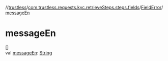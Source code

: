 //[trustless](../../../index.md)/[com.trustless.requests.kyc.retrieveSteps.steps.fields](../index.md)/[FieldError](index.md)/[messageEn](message-en.md)

# messageEn

[]\
val [messageEn](message-en.md): [String](https://kotlinlang.org/api/latest/jvm/stdlib/kotlin/-string/index.html)
